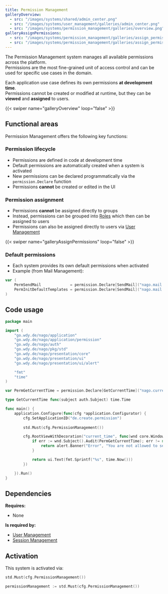 ```yaml
---
title: Permission Management
galleryOverview:
  - src: "/images/systems/shared/admin_center.png"
  - src: "/images/systems/user_management/galleries/admin_center.png"
  - src: "/images/systems/permission_management/galleries/overview.png"
galleryAssignPermissions:
  - src: "/images/systems/permission_management/galleries/assign_permissions.png"
  - src: "/images/systems/permission_management/galleries/assign_permissions_to_role.png"
---
```


The Permission Management system manages all available permissions across the platform.  
Permissions are the most fine-grained unit of access control and can be used for specific use cases in the domain.

Each application use case defines its own permissions **at development time**.  
Permissions cannot be created or modified at runtime, but they can be **viewed** and **assigned** to users.

{{< swiper name="galleryOverview" loop="false" >}}

## Functional areas
Permission Management offers the following key functions:

### Permission lifecycle
- Permissions are defined in code at development time
- Default permissions are automatically created when a system is activated
- New permissions can be declared programmatically via the `permission.Declare` function
- Permissions **cannot** be created or edited in the UI

### Permission assignment
- Permissions **cannot** be assigned directly to groups
- Instead, permissions can be grouped into [Roles](../role_management/) which then can be assigned to users
- Permissions can also be assigned directly to users via [User Management](../user_management/)

{{< swiper name="galleryAssignPermissions" loop="false" >}}

### Default permissions
- Each system provides its own default permissions when activated
- Example (from Mail Management):
```go
var (
    PermSendMail             = permission.Declare[SendMail]("nago.mail.send", "Send Mail", "Holders of this authorization can send emails.")
    PermInitDefaultTemplates = permission.Declare[SendMail]("nago.mail.init_default_templates", "Standard Templates", "Holders of this authorization can activate the standard mail templates.")
)
```

## Code usage

```go
package main

import (
	"go.wdy.de/nago/application"
	"go.wdy.de/nago/application/permission"
	"go.wdy.de/nago/auth"
	"go.wdy.de/nago/pkg/std"
	"go.wdy.de/nago/presentation/core"
	"go.wdy.de/nago/presentation/ui"
	"go.wdy.de/nago/presentation/ui/alert"

	"fmt"
	"time"
)

var PermGetCurrentTime = permission.Declare[GetCurrentTime]("nago.current.time", "Get current time", "Holders of this permissions can retrieve the current time.")

type GetCurrentTime func(subject auth.Subject) time.Time

func main() {
	application.Configure(func(cfg *application.Configurator) {
		cfg.SetApplicationID("de.create.permission")
		
		std.Must(cfg.PermissionManagement())

		cfg.RootViewWithDecoration("current_time", func(wnd core.Window) core.View {
			if err := wnd.Subject().Audit(PermGetCurrentTime); err != nil {
				return alert.Banner("Error", "You are not allowed to see the current time")
			}

			return ui.Text(fmt.Sprintf("%s", time.Now()))
		})

	}).Run()
}
```

## Dependencies
**Requires:**
- None

**Is required by:**
- [User Management](../user_management/)
- [Session Management](../session_management/)

## Activation
This system is activated via:
```go
std.Must(cfg.PermissionManagement())
```

```go
permissionManagement := std.Must(cfg.PermissionManagement())
```